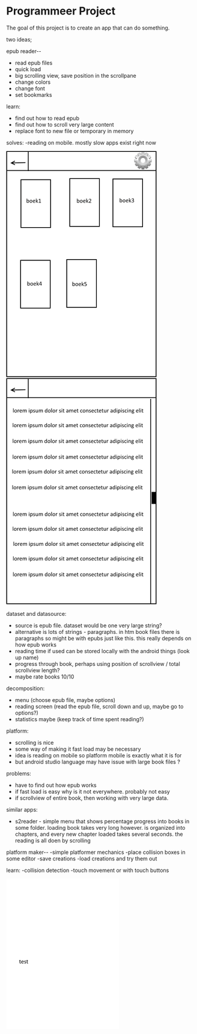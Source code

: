# Programmeer Project

The goal of this project is to create an app that can do something.

two ideas;

epub reader--
* read epub files
* quick load
* big scrolling view, save position in the scrollpane
* change colors
* change font
* set bookmarks

learn:
* find out how to read epub
* find out how to scroll very large content
* replace font to new file or temporary in memory

solves:
-reading on mobile. mostly slow apps exist right now

![](doc/menupage.png) ![](doc/readpage.png)

dataset and datasource:
* source is epub file. dataset would be one very large string?
* alternative is lots of strings - paragraphs. in htm book files there is paragraphs
	so might be with epubs just like this. this really depends on how epub works
* reading time if used can be stored locally with the android things (look up name)
* progress through book, perhaps using position of scrollview / total scrollview length?
* maybe rate books 10/10

decomposition:
* menu (choose epub file, maybe options)
* reading screen (read the epub file, scroll down and up, maybe go to options?)
* statistics maybe (keep track of time spent reading?)

platform:
* scrolling is nice
* some way of making it fast load may be necessary
* idea is reading on mobile so platform mobile is exactly what it is for
* but android studio language may have issue with large book files ?

problems:
* have to find out how epub works
* if fast load is easy why is it not everywhere. probably not easy
* if scrollview of entire book, then working with very large data.

similar apps:
* s2reader - simple menu that shows percentage progress into books in some folder.
	loading book takes very long however. is organized into chapters, and every new
	chapter loaded takes several seconds. the reading is all doen by scrolling
	



	
platform maker--
-simple platformer mechanics
-place collision boxes in some editor
-save creations
-load creations and try them out

learn:
-collision detection
-touch movement or with touch buttons


![](doc/test.png)